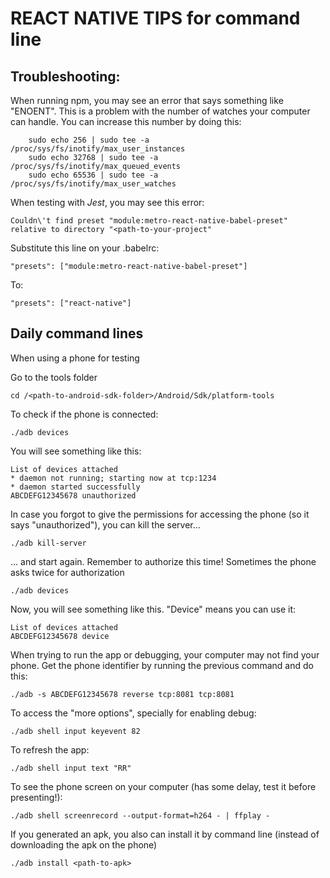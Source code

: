# REACT NATIVE TIPS for command line

## Troubleshooting:

When running npm, you may see an error that says something like "ENOENT". This is a problem with the number of watches your computer can handle.
You can increase this number by doing this:

```shell
    sudo echo 256 | sudo tee -a /proc/sys/fs/inotify/max_user_instances
    sudo echo 32768 | sudo tee -a /proc/sys/fs/inotify/max_queued_events
    sudo echo 65536 | sudo tee -a /proc/sys/fs/inotify/max_user_watches
```

When testing with *Jest*, you may see this error:
```shell
Couldn\'t find preset "module:metro-react-native-babel-preset" relative to directory "<path-to-your-project"
```

Substitute this line on your .babelrc:
```
"presets": ["module:metro-react-native-babel-preset"]
```
To:
```
"presets": ["react-native"]
```



## Daily command lines
When using a phone for testing

Go to the tools folder
```shell
cd /<path-to-android-sdk-folder>/Android/Sdk/platform-tools
```

To check if the phone is connected:
```shell
./adb devices
```

You will see something like this:
```shell
List of devices attached
* daemon not running; starting now at tcp:1234
* daemon started successfully
ABCDEFG12345678	unauthorized
```

In case you forgot to give the permissions for accessing the phone (so it says "unauthorized"), you can kill the server...
```shell
./adb kill-server
```

... and start again. Remember to authorize this time! Sometimes the phone asks twice for authorization
```shell
./adb devices
```

Now, you will see something like this. "Device" means you can use it:
```shell
List of devices attached
ABCDEFG12345678	device
```

When trying to run the app or debugging, your computer may not find your phone. Get the phone identifier by running the previous command
and do this:
```shell
./adb -s ABCDEFG12345678 reverse tcp:8081 tcp:8081
```

To access the "more options", specially for enabling debug:
```shell
./adb shell input keyevent 82
```

To refresh the app:
```shell
./adb shell input text "RR"  
```

To see the phone screen on your computer (has some delay, test it before presenting!):
```shell
./adb shell screenrecord --output-format=h264 - | ffplay -
```

If you generated an apk, you also can install it by command line (instead of downloading the apk on the phone)
```shell
./adb install <path-to-apk>
```


